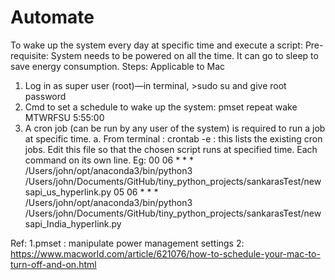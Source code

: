 # Automate
To wake up the system every day at specific time and execute a script:
Pre-requisite: System needs to be powered on all the time. It can go to sleep to save energy consumption.
Steps: Applicable to Mac 

1.	Log in as super user (root)—in terminal, >sudo su and give root password
2.	Cmd to set a schedule to wake up the system: pmset repeat wake MTWRFSU 5:55:00
3.	A cron job (can be run by any user of the system) is required to run a job at specific time.
a.	From terminal : crontab -e : this lists the existing cron jobs. Edit this file so that the chosen script runs at specified time. Each command on its own line.
Eg: 
00 06 * * * /Users/john/opt/anaconda3/bin/python3 /Users/john/Documents/GitHub/tiny_python_projects/sankarasTest/newsapi_us_hyperlink.py
05 06 * * * /Users/john/opt/anaconda3/bin/python3 /Users/john/Documents/GitHub/tiny_python_projects/sankarasTest/newsapi_India_hyperlink.py

Ref:
1.pmset : manipulate power management settings 
2: https://www.macworld.com/article/621076/how-to-schedule-your-mac-to-turn-off-and-on.html

